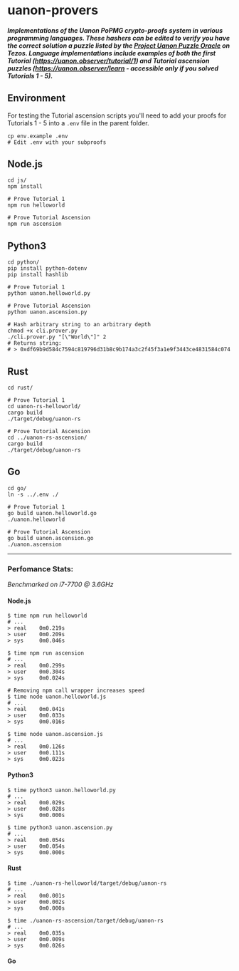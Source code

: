 # uanon-provers

##### Implementations of the Uanon PoPMG crypto-proofs system in various programming languages. These hashers can be edited to verify you have the correct solution a puzzle listed by the [Project Uanon Puzzle Oracle](https://better-call.dev/mainnet/KT1VJsKdNFYueffX6xcfe6Gg9eJA6RUnFpYr/operations) on Tezos. Language implementations include examples of both the first Tutorial (https://uanon.observer/tutorial/1) and Tutorial ascension puzzles (https://uanon.observer/learn - accessible only if you solved Tutorials 1 - 5).

## Environment
For testing the Tutorial ascension scripts you'll need to add your proofs for Tutorials 1 - 5 into a `.env` file in the parent folder.
```
cp env.example .env
# Edit .env with your subproofs
```

## Node.js
```
cd js/
npm install

# Prove Tutorial 1
npm run helloworld

# Prove Tutorial Ascension
npm run ascension
```

## Python3
```
cd python/
pip install python-dotenv
pip install hashlib

# Prove Tutorial 1
python uanon.helloworld.py

# Prove Tutorial Ascension
python uanon.ascension.py

# Hash arbitrary string to an arbitrary depth
chmod +x cli.prover.py
./cli.prover.py "[\"World\"]" 2
# Returns string:
# > 0xdf69b9d584c7594c819796d31b8c9b174a3c2f45f3a1e9f3443ce4831584c074
```

## Rust
```
cd rust/

# Prove Tutorial 1
cd uanon-rs-helloworld/
cargo build
./target/debug/uanon-rs

# Prove Tutorial Ascension
cd ../uanon-rs-ascension/
cargo build
./target/debug/uanon-rs
```

## Go
```
cd go/
ln -s ../.env ./

# Prove Tutorial 1
go build uanon.helloworld.go
./uanon.helloworld

# Prove Tutorial Ascension
go build uanon.ascension.go
./uanon.ascension
```

---

### Perfomance Stats:

_Benchmarked on i7-7700 @ 3.6GHz_

#### Node.js
```
$ time npm run helloworld
# ...
> real    0m0.219s
> user    0m0.209s
> sys     0m0.046s

$ time npm run ascension
# ...
> real    0m0.299s
> user    0m0.304s
> sys     0m0.024s

# Removing npm call wrapper increases speed
$ time node uanon.helloworld.js
# ...
> real    0m0.041s
> user    0m0.033s
> sys     0m0.016s

$ time node uanon.ascension.js
# ...
> real    0m0.126s
> user    0m0.111s
> sys     0m0.023s
```

#### Python3
```
$ time python3 uanon.helloworld.py
# ...
> real    0m0.029s
> user    0m0.028s
> sys     0m0.000s

$ time python3 uanon.ascension.py
# ...
> real    0m0.054s
> user    0m0.054s
> sys     0m0.000s 
```

#### Rust
```
$ time ./uanon-rs-helloworld/target/debug/uanon-rs
# ...
> real    0m0.001s
> user    0m0.002s
> sys     0m0.000s

$ time ./uanon-rs-ascension/target/debug/uanon-rs
# ...
> real    0m0.035s
> user    0m0.009s
> sys     0m0.026s
```

#### Go
```
```